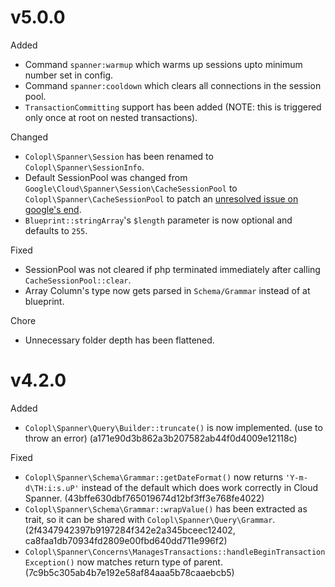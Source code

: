 # v5.0.0

Added
- Command `spanner:warmup` which warms up sessions upto minimum number set in config.
- Command `spanner:cooldown` which clears all connections in the session pool.
- `TransactionCommitting` support has been added (NOTE: this is triggered only once at root on nested transactions).

Changed
- `Colopl\Spanner\Session` has been renamed to `Colopl\Spanner\SessionInfo`.
- Default SessionPool was changed from `Google\Cloud\Spanner\Session\CacheSessionPool` to `Colopl\Spanner\CacheSessionPool` to patch an [unresolved issue on google's end](https://github.com/googleapis/google-cloud-php/issues/5567).
- `Blueprint::stringArray`'s `$length` parameter is now optional and defaults to `255`.

Fixed
- SessionPool was not cleared if php terminated immediately after calling `CacheSessionPool::clear`.
- Array Column's type now gets parsed in `Schema/Grammar` instead of at blueprint.

Chore
- Unnecessary folder depth has been flattened.

# v4.2.0

Added
- `Colopl\Spanner\Query\Builder::truncate()` is now implemented. (use to throw an error) (a171e90d3b862a3b207582ab44f0d4009e12118c)

Fixed
- `Colopl\Spanner\Schema\Grammar::getDateFormat()` now returns `'Y-m-d\TH:i:s.uP'` instead of the default which does work correctly in Cloud Spanner. (43bffe630dbf765019674d12bf3ff3e768fe4022)
- `Colopl\Spanner\Schema\Grammar::wrapValue()` has been extracted as trait, so it can be shared with `Colopl\Spanner\Query\Grammar`. (2f4347942397b9197284f342e2a345bceec12402, ca8faa1db70934fd2809e00fbd640dd711e996f2)
- `Colopl\Spanner\Concerns\ManagesTransactions::handleBeginTransactionException()` now matches return type of parent. (7c9b5c305ab4b7e192e58af84aaa5b78caaebcb5)
